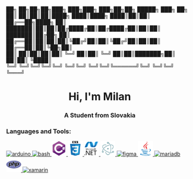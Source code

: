 ██╗  ██╗██╗██╗███╗   ███╗███╗   ███╗██╗██╗      █████╗ ███╗   ██╗    <br />
██║  ██║██║██║████╗ ████║████╗ ████║██║██║     ██╔══██╗████╗  ██║    <br />
███████║██║██║██╔████╔██║██╔████╔██║██║██║     ███████║██╔██╗ ██║    <br />
██╔══██║██║██║██║╚██╔╝██║██║╚██╔╝██║██║██║     ██╔══██║██║╚██╗██║    <br />
██║  ██║██║██║██║ ╚═╝ ██║██║ ╚═╝ ██║██║███████╗██║  ██║██║ ╚████║    <br />
╚═╝  ╚═╝╚═╝╚═╝╚═╝     ╚═╝╚═╝     ╚═╝╚═╝╚══════╝╚═╝  ╚═╝╚═╝  ╚═══╝    <br />

<h1 align="center">Hi, I'm Milan</h1>
<h3 align="center">A Student from Slovakia</h3>


<h3 align="left">Languages and Tools:</h3>
<p align="left"> <a href="https://www.arduino.cc/" target="_blank"> <img src="https://cdn.worldvectorlogo.com/logos/arduino-1.svg" alt="arduino" width="40" height="40"/> </a> <a href="https://www.gnu.org/software/bash/" target="_blank"> <img src="https://www.vectorlogo.zone/logos/gnu_bash/gnu_bash-icon.svg" alt="bash" width="40" height="40"/> </a> <a href="https://www.w3schools.com/cs/" target="_blank"> <img src="https://raw.githubusercontent.com/devicons/devicon/master/icons/csharp/csharp-original.svg" alt="csharp" width="40" height="40"/> </a> <a href="https://www.w3schools.com/css/" target="_blank"> <img src="https://raw.githubusercontent.com/devicons/devicon/master/icons/css3/css3-original-wordmark.svg" alt="css3" width="40" height="40"/> </a> <a href="https://dotnet.microsoft.com/" target="_blank"> <img src="https://raw.githubusercontent.com/devicons/devicon/master/icons/dot-net/dot-net-original-wordmark.svg" alt="dotnet" width="40" height="40"/> </a> <a href="https://www.electronjs.org" target="_blank"> <img src="https://raw.githubusercontent.com/devicons/devicon/master/icons/electron/electron-original.svg" alt="electron" width="40" height="40"/> </a> <a href="https://www.figma.com/" target="_blank"> <img src="https://www.vectorlogo.zone/logos/figma/figma-icon.svg" alt="figma" width="40" height="40"/> </a> <a href="https://www.java.com" target="_blank"> <img src="https://raw.githubusercontent.com/devicons/devicon/master/icons/java/java-original.svg" alt="java" width="40" height="40"/> </a> <a href="https://mariadb.org/" target="_blank"> <img src="https://www.vectorlogo.zone/logos/mariadb/mariadb-icon.svg" alt="mariadb" width="40" height="40"/> </a> <a href="https://www.php.net" target="_blank"> <img src="https://raw.githubusercontent.com/devicons/devicon/master/icons/php/php-original.svg" alt="php" width="40" height="40"/> </a> <a href="https://dotnet.microsoft.com/apps/xamarin" target="_blank"> <img src="https://raw.githubusercontent.com/detain/svg-logos/780f25886640cef088af994181646db2f6b1a3f8/svg/xamarin.svg" alt="xamarin" width="40" height="40"/> </a> </p>

